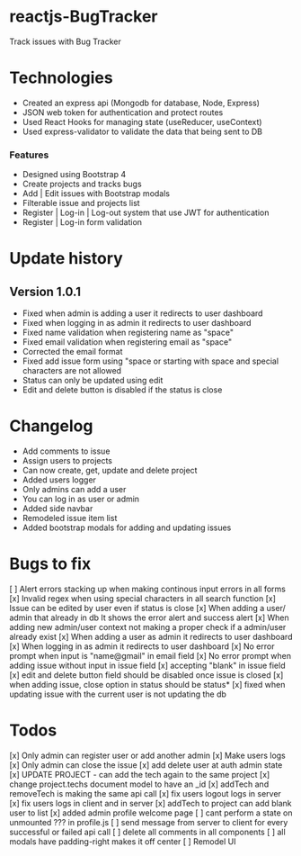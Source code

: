 # reactjs-BugTracker
Track issues with Bug Tracker

# Technologies
* Created an express api \(Mongodb for database, Node, Express\)
* JSON web token for authentication and protect routes
* Used React Hooks for managing state \(useReducer, useContext\)
* Used express-validator to validate the data that being sent to DB

### Features
* Designed using Bootstrap 4
* Create projects and tracks bugs
* Add | Edit issues with Bootstrap modals
* Filterable issue and projects list
* Register | Log-in | Log-out system that use JWT for authentication
* Register | Log-in form validation

# Update history
## Version 1.0.1
* Fixed when admin is adding a user it redirects to user dashboard
* Fixed when logging in as admin it redirects to user dashboard
* Fixed name validation when registering name as "space"
* Fixed email validation when registering email as "space"
* Corrected the email format
* Fixed add issue form using "space or starting with space and special characters are not allowed
* Status can only be updated using edit
* Edit and delete button is disabled if the status is close

# Changelog
* Add comments to issue
* Assign users to projects
* Can now create, get, update and delete project
* Added users logger
* Only admins can add a user
* You can log in as user or admin
* Added side navbar
* Remodeled issue item list
* Added bootstrap modals for adding and updating issues

# Bugs to fix
[ ] Alert errors stacking up when making continous input errors in all forms
[x] Invalid regex when using special characters in all search function
[x] Issue can be edited by user even if status is close
[x] When adding a user/ admin that already in db It shows the error alert and success alert
[x] When adding new admin/user context not making a proper check if a admin/user already exist
[x] When adding a user as admin it redirects to user dashboard
[x] When logging in as admin it redirects to user dashboard
[x] No error prompt when input is "name@gmail" in email field
[x] No error prompt when adding issue without input in issue field
[x] accepting "blank" in issue field
[x] edit and delete button field should be disabled once issue is closed
[x] when adding issue, close option in status should be status*
[x] fixed when updating issue with the current user is not updating the db

# Todos
[x] Only admin can register user or add another admin
[x] Make users logs
[x] Only admin can close the issue
[x] add delete user at auth admin state
[x] UPDATE PROJECT - can add the tech again to the same project
[x] change project.techs document model to have an _id
[x] addTech and removeTech is making the same api call
[x] fix users logout logs in server
[x] fix users logs in client and in server
[x] addTech to project can add blank user to list
[x] added admin profile welcome page
[ ] cant perform a state on unmounted ??? in profile.js
[ ] send message from server to client for every successful or failed api call
[ ] delete all comments in all components
[ ] all modals have padding-right makes it off center
[ ] Remodel UI